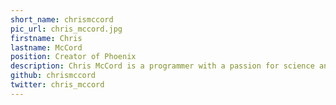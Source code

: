 ```yaml
---
short_name: chrismccord
pic_url: chris_mccord.jpg
firstname: Chris
lastname: McCord
position: Creator of Phoenix
description: Chris McCord is a programmer with a passion for science and building things. He spends his time crafting the Phoenix Framework, working with the fine folks at DockYard, writing books like Metaprogramming Elixir, and teaching others the tools of the trade.
github: chrismccord
twitter: chris_mccord
---
```


